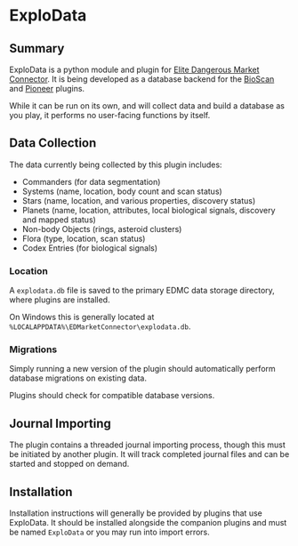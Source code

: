 # ExploData

## Summary

ExploData is a python module and plugin for [Elite Dangerous Market Connector][EDMC]. It is being developed as a
database backend for the [BioScan] and [Pioneer] plugins.

While it can be run on its own, and will collect data and build a database as you play, it performs no user-facing
functions by itself.

## Data Collection

The data currently being collected by this plugin includes:

- Commanders (for data segmentation)
- Systems (name, location, body count and scan status)
- Stars (name, location, and various properties, discovery status)
- Planets (name, location, attributes, local biological signals, discovery and mapped status)
- Non-body Objects (rings, asteroid clusters)
- Flora (type, location, scan status)
- Codex Entries (for biological signals)

### Location

A `explodata.db` file is saved to the primary EDMC data storage directory, where plugins are installed.

On Windows this is generally located at `%LOCALAPPDATA%\EDMarketConnector\explodata.db`.

### Migrations

Simply running a new version of the plugin should automatically perform database migrations on existing data.

Plugins should check for compatible database versions.

## Journal Importing

The plugin contains a threaded journal importing process, though this must be initiated by another plugin. It will
track completed journal files and can be started and stopped on demand.

## Installation

Installation instructions will generally be provided by plugins that use ExploData. It should be installed alongside
the companion plugins and must be named `ExploData` or you may run into import errors.

[EDMC]: https://github.com/EDCD/EDMarketConnector/wiki
[BioScan]: https://github.com/Silarn/EDMC-BioScan
[Pioneer]: https://github.com/Silarn/EDMC-Pioneer